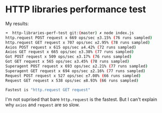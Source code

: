 # HTTP libraries performance test

My results:
```bash
➜  http-libraries-perf-test git:(master) ✗ node index.js
http.request POST request x 669 ops/sec ±3.15% (76 runs sampled)
http.request GET request x 707 ops/sec ±2.95% (78 runs sampled)
Axios POST request x 615 ops/sec ±4.42% (72 runs sampled)
Axios GET request x 665 ops/sec ±3.38% (77 runs sampled)
Got POST request x 509 ops/sec ±3.17% (76 runs sampled)
Got GET request x 565 ops/sec ±3.45% (78 runs sampled)
Superagent POST request x 693 ops/sec ±2.21% (77 runs sampled)
Superagent GET request x 694 ops/sec ±2.16% (77 runs sampled)
Request POST request x 527 ops/sec ±7.08% (66 runs sampled)
Request GET request x 538 ops/sec ±8.93% (66 runs sampled)

Fastest is "http.request GET request"
```

I'm not suprised that bare `http.request` is the fastest. But I can't explain why `axios` and `request` are so slow.
